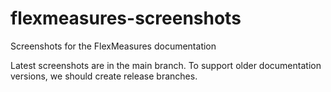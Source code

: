 # flexmeasures-screenshots
Screenshots for the FlexMeasures documentation

Latest screenshots are in the main branch. To support older documentation versions, we should create release branches. 
